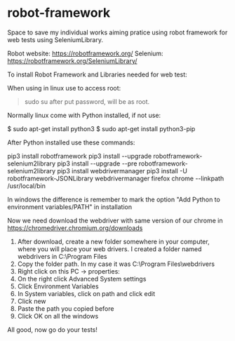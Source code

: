# robot-framework
Space to save my individual works aiming pratice using robot framework for web tests using SeleniumLibrary.

Robot website: https://robotframework.org/
Selenium: https://robotframework.org/SeleniumLibrary/

To install Robot Framework and Libraries needed for web test:

When using in linux use to access root:
>  sudo su
after put password, will be as root.

Normally linux come with Python installed, if not use:

$ sudo apt-get install python3
$ sudo apt-get install python3-pip

After Python installed use these commands:

pip3 install robotframework
pip3 install --upgrade robotframework-selenium2library
pip3 install --upgrade --pre robotframework-selenium2library
pip3 install webdrivermanager
pip3 install -U robotframework-JSONLibrary
webdrivermanager firefox chrome --linkpath /usr/local/bin

In windows the difference is remember to mark the option "Add Python to environment variables/PATH" in installation 

Now we need download the webdriver with same version of our chrome in https://chromedriver.chromium.org/downloads

1. After download, create a new folder somewhere in your computer, where you will place your web drivers. I created a folder named webdrivers in C:\Program Files
2. Copy the folder path. In my case it was C:\Program Files\webdrivers
3. Right click on this PC -> properties:
4. On the right click Advanced System settings
5. Click Environment Variables
6. In System variables, click on path and click edit
7. Click new
8. Paste the path you copied before
9. Click OK on all the windows

All good, now go do your tests!
